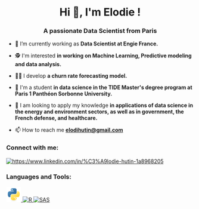 <h1 align="center">Hi 👋, I'm Elodie !</h1>
<h3 align="center">A passionate Data Scientist from Paris</h3>

- 🔋 I’m currently working as **Data Scientist at Engie France.**

- 🕵️ I'm interested **in working on Machine Learning, Predictive modeling and data analysis.**

- 👨‍💻 I develop **a churn rate forecasting model.**

- 🌱 I'm a student **in data science in the TIDE Master's degree program at Paris 1 Panthéon Sorbonne University.**

- 🏩 I am looking to apply my knowledge **in applications of data science in the energy and environment sectors, as well as in government, the French defense, and healthcare.**

- 📫 How to reach me **elodihutin@gmail.com**

<h3 align="left">Connect with me:</h3>
<p align="left">
<a href="https://linkedin.com/in/élodie-hutin-1a8968205" target="blank"><img align="center" src="https://raw.githubusercontent.com/rahuldkjain/github-profile-readme-generator/master/src/images/icons/Social/linked-in-alt.svg" alt="https://www.linkedin.com/in/%C3%A9lodie-hutin-1a8968205" height="30" width="40" /></a>
  
</p>


<h3 align="left">Languages and Tools:</h3>
<p align="left"> <a href="https://www.python.org" target="_blank" rel="noreferrer"> <img src="https://raw.githubusercontent.com/devicons/devicon/master/icons/python/python-original.svg" alt="python" width="40" height="40"/> </a> <a href="https://www.r-project.org/" target="_blank" rel="noreferrer"> <img src="https://upload.wikimedia.org/wikipedia/commons/1/1b/R_logo.svg" alt="R" width="40" height="40"/> </a>  <a href="https://www.sas.com/fr_fr/home.html" target="_blank" rel="noreferrer"> <img src="https://upload.wikimedia.org/wikipedia/commons/1/10/SAS_logo_horiz.svg" alt="SAS" width="40" height="40"/> </a> </p>






